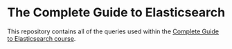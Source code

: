 # The Complete Guide to Elasticsearch

This repository contains all of the queries used within the [Complete Guide to Elasticsearch course](https://l.codingexplained.com/r/elasticsearch-course?src=github).
